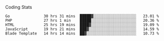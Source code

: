 Coding Stats
<!--START_SECTION:waka-->

```text
Go               30 hrs 31 mins  █████▓░░░░░░░░░░░░░░░░░░░   23.01 %
PHP              27 hrs 1 min    █████░░░░░░░░░░░░░░░░░░░░   20.36 %
HTML             25 hrs 19 mins  ████▓░░░░░░░░░░░░░░░░░░░░   19.09 %
JavaScript       19 hrs 21 mins  ███▓░░░░░░░░░░░░░░░░░░░░░   14.59 %
Blade Template   14 hrs 14 mins  ██▓░░░░░░░░░░░░░░░░░░░░░░   10.73 %
```

<!--END_SECTION:waka-->
